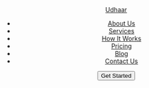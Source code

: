 <!DOCTYPE html>
<html lang="en">
<head>
    <meta charset="UTF-8">
    <meta name="viewport" content="width=device-width, initial-scale=1.0">
    <title>Udhaar Management Company</title>
    <link rel="stylesheet" href="css/styles.css">
</head>
<body>
    <!-- Header and Navigation -->
    <header>
        <nav>
            <a href="#" class="logo">Udhaar</a>
            <ul>
                <li><a href="#about">About Us</a></li>
                <li><a href="#services">Services</a></li>
                <li><a href="#how-it-works">How It Works</a></li>
                <li><a href="#pricing">Pricing</a></li>
                <li><a href="#blog">Blog</a></li>
                <li><a href="#contact">Contact Us</a></li>
            </ul>
            <button class="cta-button">Get Started</button>
        </nav>
    </header>

   
